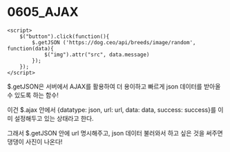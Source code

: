 # 0605_AJAX

    <script>
        $("button").click(function(){
            $.getJSON ('https://dog.ceo/api/breeds/image/random', function(data){
                $("img").attr("src", data.message)
            }); 
        });    
    </script>
   
   
  $.getJSON은 서버에서 AJAX를 활용하여 더 용이하고 빠르게 json 데이터를 받아올 수 있도록 하는 함수!
  
  이건 $.ajax 안에서 {datatype: json, url: url, data: data, success: success}를 이미 설정해두고 있는 상태라고 한다.
  
  그래서 $.getJSON 안에 url 명시해주고, json 데이터 불러와서 하고 싶은 것을 써주면 댕댕이 사진이 나온다!
  

